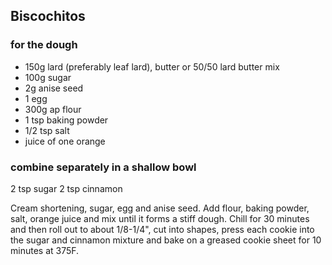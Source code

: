 ## Biscochitos

### for the dough

* 150g lard (preferably leaf lard), butter or 50/50 lard butter mix
* 100g sugar
* 2g anise seed
* 1 egg
* 300g ap flour
* 1 tsp baking powder
* 1/2 tsp salt
* juice of one orange

### combine separately in a shallow bowl

2 tsp sugar
2 tsp cinnamon

Cream shortening, sugar, egg and anise seed. Add flour, baking powder, salt, orange juice and mix until it forms a stiff dough. Chill for 30 minutes and then roll out to about 1/8-1/4", cut into shapes, press each cookie into the sugar and cinnamon mixture and bake on a greased cookie sheet for 10 minutes at 375F.
